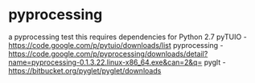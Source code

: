 # pyprocessing
a pyprocessing test
this requires dependencies for Python 2.7
pyTUIO - https://code.google.com/p/pytuio/downloads/list
pyprocessing - https://code.google.com/p/pyprocessing/downloads/detail?name=pyprocessing-0.1.3.22.linux-x86_64.exe&can=2&q=
pyglt - https://bitbucket.org/pyglet/pyglet/downloads